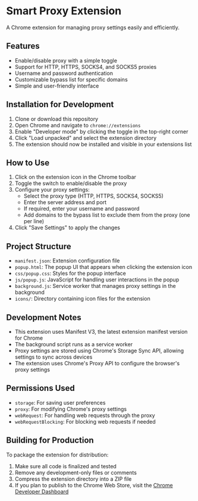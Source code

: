 # Smart Proxy Extension

A Chrome extension for managing proxy settings easily and efficiently.

## Features

- Enable/disable proxy with a simple toggle
- Support for HTTP, HTTPS, SOCKS4, and SOCKS5 proxies
- Username and password authentication
- Customizable bypass list for specific domains
- Simple and user-friendly interface

## Installation for Development

1. Clone or download this repository
2. Open Chrome and navigate to `chrome://extensions`
3. Enable "Developer mode" by clicking the toggle in the top-right corner
4. Click "Load unpacked" and select the extension directory
5. The extension should now be installed and visible in your extensions list

## How to Use

1. Click on the extension icon in the Chrome toolbar
2. Toggle the switch to enable/disable the proxy
3. Configure your proxy settings:
   - Select the proxy type (HTTP, HTTPS, SOCKS4, SOCKS5)
   - Enter the server address and port
   - If required, enter your username and password
   - Add domains to the bypass list to exclude them from the proxy (one per line)
4. Click "Save Settings" to apply the changes

## Project Structure

- `manifest.json`: Extension configuration file
- `popup.html`: The popup UI that appears when clicking the extension icon
- `css/popup.css`: Styles for the popup interface
- `js/popup.js`: JavaScript for handling user interactions in the popup
- `background.js`: Service worker that manages proxy settings in the background
- `icons/`: Directory containing icon files for the extension

## Development Notes

- This extension uses Manifest V3, the latest extension manifest version for Chrome
- The background script runs as a service worker
- Proxy settings are stored using Chrome's Storage Sync API, allowing settings to sync across devices
- The extension uses Chrome's Proxy API to configure the browser's proxy settings

## Permissions Used

- `storage`: For saving user preferences
- `proxy`: For modifying Chrome's proxy settings
- `webRequest`: For handling web requests through the proxy
- `webRequestBlocking`: For blocking web requests if needed

## Building for Production

To package the extension for distribution:

1. Make sure all code is finalized and tested
2. Remove any development-only files or comments
3. Compress the extension directory into a ZIP file
4. If you plan to publish to the Chrome Web Store, visit the [Chrome Developer Dashboard](https://chrome.google.com/webstore/devconsole/)
